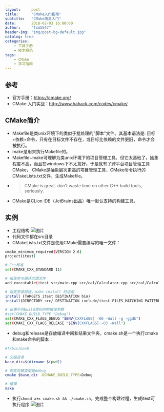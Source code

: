 ```yaml
---
layout:     post
title:      "CMake入门指南"
subtitle:   "CMake简易入门"
date:       2018-02-03 16:00:00
author:     "fxm5547"
header-img: "img/post-bg-default.jpg"
catalog: true
categories:
    - 工具手册
    - 技术规范
tags:
    - CMake
    - 学习指南
---
```


## 参考
- 官方手册：<https://cmake.org/>
- CMake 入门实战：<http://www.hahack.com/codes/cmake/>

## CMake简介
- Makefile是类unix环境下的类似于批处理的"脚本"文件。其基本语法是: 目标+依赖+命令，只有在目标文件不存在，或目标比依赖的文件更旧，命令才会被执行。
- make是用来执行Makefile的。
- Makefile+make可理解为类unix环境下的项目管理工具，但它太基础了，抽象程度不高，而且在windows下不太友好，于是就有了跨平台项目管理工具CMake， CMake是抽象层次更高的项目管理工具，CMake命令执行的CMakeLists.txt文件，生成Makefile。
- >CMake is great. don't waste time on other C++ build tools, seriously.
- CMake是CLion IDE（JetBrains出品）唯一默认支持的构建工具。

## 实例
- 工程结构
 ![图片](https://dn-coding-net-production-pp.qbox.me/396d6036-cf32-4f08-9a52-d56773a987af.png?imageView2/0/w/400) 
- 代码文件都在src目录
- CMakeLists.txt文件是使用CMake需要编写的唯一文件：
```bash
cmake_minimum_required(VERSION 2.6)
project(itest)

# C++标准
set(CMAKE_CXX_STANDARD 11)

# 指定参与编译的源文件
add_executable(itest src/main.cpp src/cal/Calculator.cpp src/cal/Calculator.h)

# 指定安装路径，make install 时运用
install (TARGETS itest DESTINATION bin)
install(DIRECTORY src/ DESTINATION include/itest FILES_MATCHING PATTERN "*.h")

# 设置不同build类别时的编译参数
#set(CMAKE_BUILD_TYPE "Debug")
set(CMAKE_CXX_FLAGS_DEBUG "$ENV{CXXFLAGS} -O0 -Wall -g -ggdb")
set(CMAKE_CXX_FLAGS_RELEASE "$ENV{CXXFLAGS} -O3 -Wall")
```
- debug和release是存放编译中间和结果文件夹，cmake.sh是一个执行cmake和make命令的脚本：
```bash
#!/bin/bash

# 父级目录
base_dir=$(dirname $(pwd))

# 制定构建类型是debug
cmake $base_dir -DCMAKE_BUILD_TYPE=Debug

# 编译
make
```
- 执行`chmod a+x cmake.sh && ./cmake.sh`，完成整个构建过程，生成itest可执行程序
 ![图片](https://dn-coding-net-production-pp.qbox.me/8c21ec72-971d-470d-8736-c05bf0ac7803.png) 








